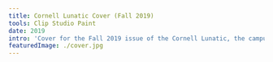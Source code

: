 ```yaml
---
title: Cornell Lunatic Cover (Fall 2019)
tools: Clip Studio Paint
date: 2019
intro: 'Cover for the Fall 2019 issue of the Cornell Lunatic, the campus humor magazine.'
featuredImage: ./cover.jpg
---
```

